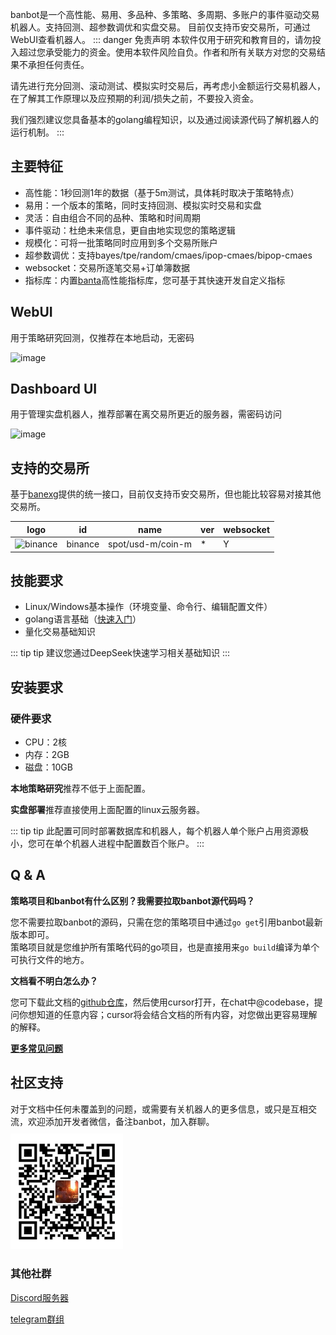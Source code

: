 banbot是一个高性能、易用、多品种、多策略、多周期、多账户的事件驱动交易机器人。支持回测、超参数调优和实盘交易。
目前仅支持币安交易所，可通过WebUI查看机器人。
::: danger 免责声明
本软件仅用于研究和教育目的，请勿投入超过您承受能力的资金。使用本软件风险自负。作者和所有关联方对您的交易结果不承担任何责任。  

请先进行充分回测、滚动测试、模拟实时交易后，再考虑小金额运行交易机器人，在了解其工作原理以及应预期的利润/损失之前，不要投入资金。  

我们强烈建议您具备基本的golang编程知识，以及通过阅读源代码了解机器人的运行机制。
:::

## 主要特征
* 高性能：1秒回测1年的数据（基于5m测试，具体耗时取决于策略特点）
* 易用：一个版本的策略，同时支持回测、模拟实时交易和实盘
* 灵活：自由组合不同的品种、策略和时间周期
* 事件驱动：杜绝未来信息，更自由地实现您的策略逻辑
* 规模化：可将一批策略同时应用到多个交易所账户
* 超参数调优：支持bayes/tpe/random/cmaes/ipop-cmaes/bipop-cmaes
* websocket：交易所逐笔交易+订单簿数据
* 指标库：内置[banta](https://github.com/banbox/banta)高性能指标库，您可基于其快速开发自定义指标

## WebUI
用于策略研究回测，仅推荐在本地启动，无密码

![image](https://docs.banbot.site/uidev.gif)

## Dashboard UI
用于管理实盘机器人，推荐部署在离交易所更近的服务器，需密码访问

![image](https://docs.banbot.site/dashboard.gif)

## 支持的交易所
基于[banexg](https://github.com/banbox/banexg)提供的统一接口，目前仅支持币安交易所，但也能比较容易对接其他交易所。

| logo                                                                                                            | id      | name              | ver | websocket | 
|-----------------------------------------------------------------------------------------------------------------|---------|-------------------|-----|-----------|
| ![binance](https://user-images.githubusercontent.com/1294454/29604020-d5483cdc-87ee-11e7-94c7-d1a8d9169293.jpg) | binance | spot/usd-m/coin-m | *   | Y         |

## 技能要求
* Linux/Windows基本操作（环境变量、命令行、编辑配置文件）
* golang语言基础（[快速入门](https://go.dev/tour/welcome/2)）
* 量化交易基础知识

::: tip tip
建议您通过DeepSeek快速学习相关基础知识
:::

## 安装要求
### 硬件要求
* CPU：2核
* 内存：2GB
* 磁盘：10GB

**本地策略研究**推荐不低于上面配置。

**实盘部署**推荐直接使用上面配置的linux云服务器。

::: tip tip
此配置可同时部署数据库和机器人，每个机器人单个账户占用资源极小，您可在单个机器人进程中配置数百个账户。
:::

## Q & A
**策略项目和banbot有什么区别？我需要拉取banbot源代码吗？**

您不需要拉取banbot的源码，只需在您的策略项目中通过`go get`引用banbot最新版本即可。  
策略项目就是您维护所有策略代码的go项目，也是直接用来`go build`编译为单个可执行文件的地方。

**文档看不明白怎么办？**

您可下载此文档的[github仓库](https://github.com/banbox/bandoc/)，然后使用cursor打开，在chat中@codebase，提问你想知道的任意内容；cursor将会结合文档的所有内容，对您做出更容易理解的解释。

**[更多常见问题](./faq.md)**

## 社区支持
对于文档中任何未覆盖到的问题，或需要有关机器人的更多信息，或只是互相交流，欢迎添加开发者微信，备注banbot，加入群聊。
<img style="width:180px;margin-top:10px" src="/img/wechat.jpg"/>

### 其他社群
[Discord服务器](https://discord.com/invite/XXjA8ctqga)

[telegram群组](https://t.me/banbot_quant)
